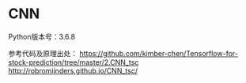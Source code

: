 # CNN
Python版本号：3.6.8

参考代码及原理出处：
https://github.com/kimber-chen/Tensorflow-for-stock-prediction/tree/master/2.CNN_tsc
http://robromijnders.github.io/CNN_tsc/
